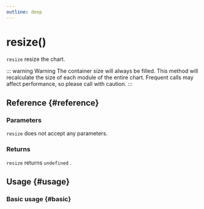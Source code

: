 ```yaml
---
outline: deep
---
```


# resize()
`resize` resize the chart.

::: warning Warning
The container size will always be filled. This method will recalculate the size of each module of the entire chart. Frequent calls may affect performance, so please call with caution.
:::

## Reference {#reference}
<!-- @include: @/@views/api/references/instance/resize.md -->

### Parameters
`resize` does not accept any parameters.

### Returns
`resize` returns `undefined` .

## Usage {#usage}
<script setup>
import Resize from '../../../@views/api/samples/Resize/index.vue'
</script>

### Basic usage {#basic}
<Resize/>